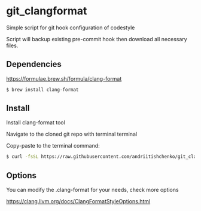 # git_clangformat
Simple script for git hook configuration of codestyle

Script will backup existing pre-commit hook then download all necessary files.


## Dependencies

https://formulae.brew.sh/formula/clang-format

```bash
$ brew install clang-format
```

## Install 

Install clang-format tool

Navigate to the cloned git repo with terminal terminal

Copy-paste to the terminal command:

```bash
$ curl -fsSL https://raw.githubusercontent.com/andriitishchenko/git_clangformat/main/install.sh | bash
```

## Options

You can modify the .clang-format for your needs, check more options

https://clang.llvm.org/docs/ClangFormatStyleOptions.html